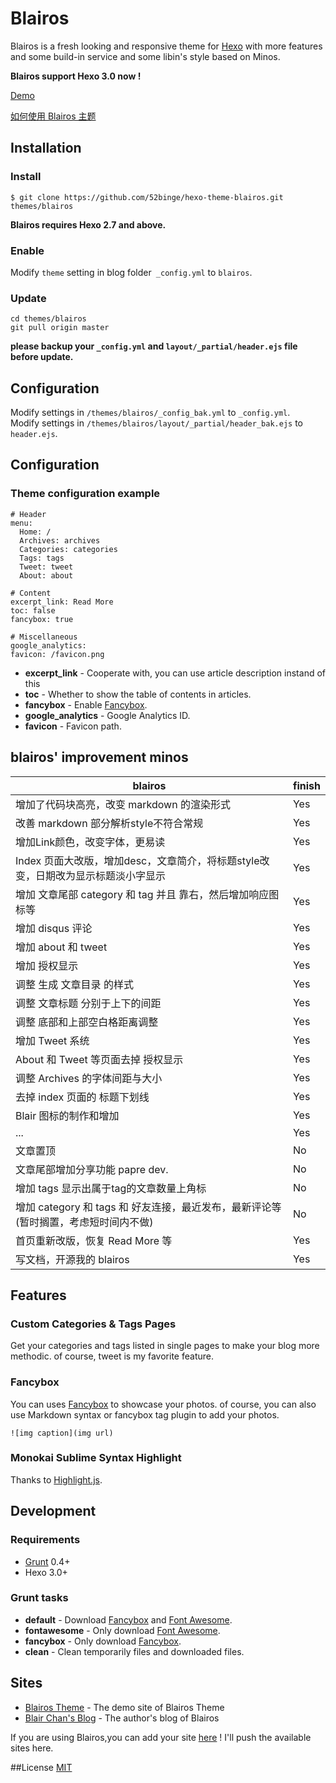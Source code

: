 # Blairos

Blairos is a fresh looking and responsive theme for [Hexo](http://hexo.io) with more features and some build-in service and some libin's style based on Minos.  

**Blairos support Hexo 3.0 now !**

[Demo](http://52binge.github.io)

[如何使用 Blairos 主题](https://github.com/52binge/hexo-theme-blairos/)

## Installation

### Install
```
$ git clone https://github.com/52binge/hexo-theme-blairos.git themes/blairos
```
**Blairos requires Hexo 2.7 and above.** 

### Enable

Modify `theme` setting in blog folder` _config.yml` to `blairos`.

### Update

```
cd themes/blairos
git pull origin master
```

**please backup your `_config.yml` and `layout/_partial/header.ejs` file before update.** 

## Configuration

Modify settings in  `/themes/blairos/_config_bak.yml` to `_config.yml`.     
Modify settings in  `/themes/blairos/layout/_partial/header_bak.ejs` to `header.ejs`. 

## Configuration

### Theme configuration example
```
# Header
menu:
  Home: /
  Archives: archives
  Categories: categories
  Tags: tags
  Tweet: tweet
  About: about

# Content
excerpt_link: Read More
toc: false
fancybox: true

# Miscellaneous
google_analytics:
favicon: /favicon.png
```

- **excerpt_link** - Cooperate with, you can use article description instand of this <!--more-->
- **toc** - Whether to show the table of contents in articles.
- **fancybox** - Enable [Fancybox].
- **google_analytics** - Google Analytics ID.
- **favicon** - Favicon path.

## blairos' improvement minos

blairos | finish
------- | -------
增加了代码块高亮，改变 markdown 的渲染形式 | Yes
改善 markdown 部分解析style不符合常规 | Yes
增加Link颜色，改变字体，更易读 | Yes
Index 页面大改版，增加desc，文章简介，将标题style改变，日期改为显示标题淡小字显示 | Yes
增加 文章尾部 category 和 tag 并且 靠右，然后增加响应图标等 | Yes
增加 disqus 评论 | Yes
增加 about 和 tweet | Yes
增加 授权显示 | Yes
调整 生成 文章目录 的样式 | Yes
调整 文章标题 分别于上下的间距 | Yes
调整 底部和上部空白格距离调整 | Yes
增加 Tweet 系统 | Yes
About 和 Tweet 等页面去掉 授权显示 | Yes
调整 Archives 的字体间距与大小 | Yes
去掉 index 页面的 标题下划线 | Yes
Blair 图标的制作和增加 | Yes
... | Yes
文章置顶 | No
文章尾部增加分享功能  papre dev. | No
增加 tags 显示出属于tag的文章数量上角标 | No
增加 category 和 tags 和 好友连接，最近发布，最新评论等 (暂时搁置，考虑短时间内不做) | No
首页重新改版，恢复 Read More 等 | Yes
写文档，开源我的 blairos | Yes


## Features

### Custom Categories & Tags Pages

Get your categories and tags listed in single pages to make your blog more methodic. of course, tweet
is my favorite feature.

### Fancybox

You can uses [Fancybox] to showcase your photos. of course, you can also use Markdown syntax or fancybox tag plugin to add your photos.

```
![img caption](img url)
```

### Monokai Sublime Syntax Highlight

Thanks to [Highlight.js](https://highlightjs.org/).

## Development

### Requirements

- [Grunt] 0.4+
- Hexo 3.0+

### Grunt tasks

- **default** - Download [Fancybox] and [Font Awesome].
- **fontawesome** - Only download [Font Awesome].
- **fancybox** - Only download [Fancybox].
- **clean** - Clean temporarily files and downloaded files.

[Hexo]: http://zespia.tw/hexo/
[Fancybox]: http://fancyapps.com/fancybox/
[Font Awesome]: http://fontawesome.io/
[Grunt]: http://gruntjs.com/

## Sites

- [Blairos Theme][1] - The demo site of Blairos Theme
- [Blair Chan's Blog][1] - The author's blog of Blairos

If you are using Blairos,you can add your site [here](https://github.com/52binge/blairos/wiki/Sites) ! I'll push the available sites here.

##License
[MIT](/LICENSE)

[1]: http://52binge.github.io
